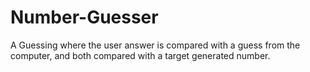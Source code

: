 # Number-Guesser

A Guessing where the user answer is compared with a guess from the computer, and both compared with a target generated number.
